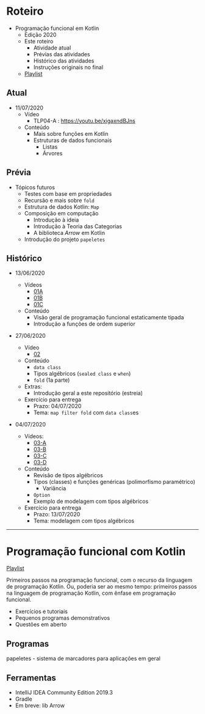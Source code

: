 # Roteiro

* Programação funcional em Kotlin
    * Edição 2020
    * Este roteiro
        * Atividade atual
        * Prévias das atividades
        * Histórico das atividades
        * Instruções originais no final
    * [Playlist](https://www.youtube.com/playlist?list=PLGw6FOJ2oNsFu_yAjcEbW-8kXuJWSaNcB)

## Atual

* 11/07/2020
    * Vídeo
        * TLP04-A : https://youtu.be/xigaxndBJns
    * Conteúdo
        * Mais sobre funções em Kotlin
        * Estruturas de dados funcionais
            * Listas
            * Árvores

## Prévia

* Tópicos futuros
    * Testes com base em propriedades
    * Recursão e mais sobre `fold` 
    * Estrutura de dados Kotlin: `Map`
    * Composição em computação
        * Introdução à ideia 
        * Introdução à Teoria das Categorias
        * A biblioteca _Arrow_ em Kotlin
    * Introdução do projeto `papeletes`

## Histórico

* 13/06/2020
    * Vídeos
        * [01A](https://youtu.be/LLxBfXEUSVw) 
        * [01B](https://youtu.be/z-tiVVSQ0CY) 
        * [01C](https://youtu.be/KQJjAm7T4z8) 
    * Conteúdo
        * Visão geral de programação funcional estaticamente tipada
        * Introdução a funções de ordem superior

* 27/06/2020
    * Vídeo    
        * [02](https://youtu.be/ApIO_s9x9QQ)
    * Conteúdo 
        * `data class`
        * Tipos algébricos (`sealed class` e `when`)
        * `fold` (1a parte)
    * Extras: 
        * Introdução geral a este repositório (estreia)
    * Exercício para entrega 
        * Prazo: 04/07/2020
        * Tema: `map filter fold` com `data class`es

* 04/07/2020
    * Vídeos:
        * [03-A](https://youtu.be/Mu0tOYMuWtQ)
        * [03-B](https://youtu.be/cJth9MiyvQU)
        * [03-C](https://youtu.be/k5Mtm4KiIvw)
        * [03-D](https://youtu.be/xxsi2w2fe2Q)
    * Conteúdo
        * Revisão de tipos algébricos
        * Tipos (classes) e funções genéricas (polimorfismo paramétrico)
            * Variância
        * `Option`
        * Exemplo de modelagem com tipos algébricos
    * Exercício para entrega 
        * Prazo: 13/07/2020
        * Tema: modelagem com tipos algébricos

---
# Programação funcional com Kotlin

[Playlist](https://www.youtube.com/playlist?list=PLGw6FOJ2oNsFu_yAjcEbW-8kXuJWSaNcB)

Primeiros passos na programação funcional, com o recurso da linguagem de programação Kotlin.
Ou, poderia ser ao mesmo tempo: primeiros passos na linguagem de programação Kotlin, 
com ênfase em programação funcional.

* Exercícios e tutoriais
* Pequenos programas demonstrativos
* Questões em aberto

## Programas

papeletes - sistema de marcadores para aplicações em geral

## Ferramentas

* IntelliJ IDEA Community Edition 2019.3
* Gradle
* Em breve: lib Arrow